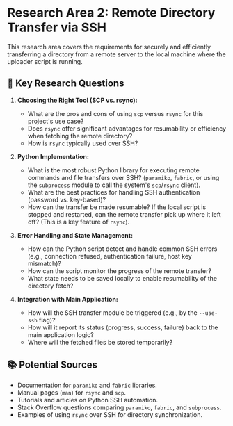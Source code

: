 # Research Area 2: Remote Directory Transfer via SSH

This research area covers the requirements for securely and efficiently transferring a directory from a remote server to the local machine where the uploader script is running.

## 🎯 Key Research Questions

1.  **Choosing the Right Tool (SCP vs. rsync):**
    *   What are the pros and cons of using `scp` versus `rsync` for this project's use case?
    *   Does `rsync` offer significant advantages for resumability or efficiency when fetching the remote directory?
    *   How is `rsync` typically used over SSH?

2.  **Python Implementation:**
    *   What is the most robust Python library for executing remote commands and file transfers over SSH? (`paramiko`, `fabric`, or using the `subprocess` module to call the system's `scp`/`rsync` client).
    *   What are the best practices for handling SSH authentication (password vs. key-based)?
    *   How can the transfer be made resumable? If the local script is stopped and restarted, can the remote transfer pick up where it left off? (This is a key feature of `rsync`).

3.  **Error Handling and State Management:**
    *   How can the Python script detect and handle common SSH errors (e.g., connection refused, authentication failure, host key mismatch)?
    *   How can the script monitor the progress of the remote transfer?
    *   What state needs to be saved locally to enable resumability of the directory fetch?

4.  **Integration with Main Application:**
    *   How will the SSH transfer module be triggered (e.g., by the `--use-ssh` flag)?
    *   How will it report its status (progress, success, failure) back to the main application logic?
    *   Where will the fetched files be stored temporarily?

## 📚 Potential Sources

*   Documentation for `paramiko` and `fabric` libraries.
*   Manual pages (`man`) for `rsync` and `scp`.
*   Tutorials and articles on Python SSH automation.
*   Stack Overflow questions comparing `paramiko`, `fabric`, and `subprocess`.
*   Examples of using `rsync` over SSH for directory synchronization.
